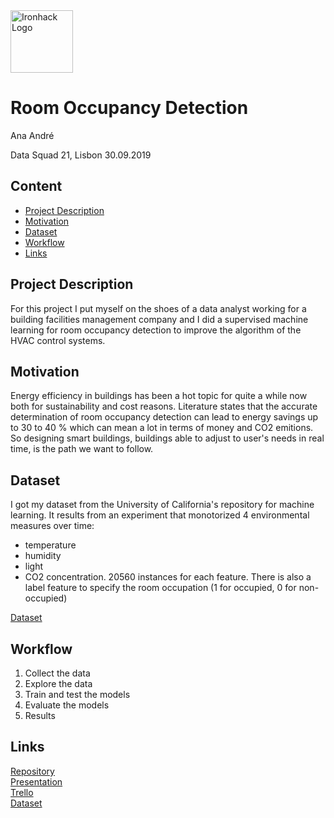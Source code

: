 <img src="https://bit.ly/2VnXWr2" alt="Ironhack Logo" width="100"/>

# Room Occupancy Detection

Ana André

Data Squad 21, Lisbon 30.09.2019

## Content
- [Project Description](#project-description)
- [Motivation](#motivation)
- [Dataset](#dataset)
- [Workflow](#workflow)
- [Links](#links)

<a name="project-description"></a>

## Project Description

For this project I put myself on the shoes of a data analyst working for a building facilities management company and I did a supervised machine learning for room occupancy detection to improve the algorithm of the HVAC control systems.

<a name="motivation"></a>

## Motivation

Energy efficiency in buildings has been a hot topic for quite a while now both for sustainability and cost reasons.
Literature states that the accurate determination of room occupancy detection can lead to energy savings up to 30 to 40 % which can mean a lot in terms of money and CO2 emitions.
So designing smart buildings, buildings able to adjust to user's needs in real time, is the path we want to follow.

<a name="dataset"></a>

## Dataset

I got my dataset from the University of California's repository for machine learning.
It results from an experiment that monotorized 4 environmental measures over time:
- temperature
- humidity
- light
- CO2 concentration.
20560 instances for each feature.
There is also a label feature to specify the room occupation (1 for occupied, 0 for non-occupied)

[Dataset](https://machinelearningmastery.com/how-to-predict-room-occupancy-based-on-environmental-factors/)

<a name="workflow"></a>

## Workflow

1. Collect the data
2. Explore the data
3. Train and test the models
4. Evaluate the models
5. Results

<a name="links"></a>

## Links

[Repository](https://github.com/Ana-Andre/supervised-learning-project)  
[Presentation](https://bit.ly/2orZj8z)  
[Trello](https://trello.com/b/2WM1FlgO/project-6)  
[Dataset](https://machinelearningmastery.com/how-to-predict-room-occupancy-based-on-environmental-factors/)